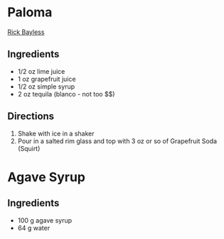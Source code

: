 # Paloma

[Rick Bayless](https://www.rickbayless.com/recipe/fresh-grapefruit-paloma/)
## Ingredients
* 1/2 oz lime juice
* 1 oz grapefruit juice
* 1/2 oz simple syrup
* 2 oz tequila (blanco - not too $$)

## Directions
1. Shake with ice in a shaker
2. Pour in a salted rim glass and top with 3 oz or so of Grapefruit Soda (Squirt)

# Agave Syrup

## Ingredients
* 100 g agave syrup
* 64 g water
